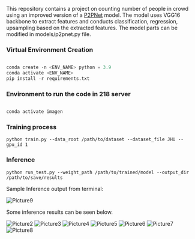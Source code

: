 This repository contains a project on counting number of people in crowd using an improved version of a [P2PNet](https://github.com/TencentYoutuResearch/CrowdCounting-P2PNet) model. The model uses VGG16 backbone to extract features and conducts classification, regression, upsampling based on the extracted features. The model parts can be modified in models/p2pnet.py file.

### Virtual Environment Creation

```python

conda create -n <ENV_NAME> python = 3.9
conda activate <ENV_NAME>
pip install -r requirements.txt

```

### Environment to run the code in 218 server

```python

conda activate imagen

```

### Training process

```
python train.py --data_root /path/to/dataset --dataset_file JHU --gpu_id 1
```

### Inference

```
python run_test.py --weight_path /path/to/trained/model --output_dir /path/to/save/results 
```

Sample Inference output from terminal:

![Picture9](https://user-images.githubusercontent.com/50166164/236082139-2f6fa0c7-cbe5-4092-a4d9-3c1b5b4ecaac.png)

Some inference results can be seen below.

![Picture2](https://user-images.githubusercontent.com/50166164/236081813-ff21dcea-d952-4e57-bc76-60021f5d25a4.png)
![Picture3](https://user-images.githubusercontent.com/50166164/236081829-906283e9-83e4-4194-9d53-842e09edef8a.png)
![Picture4](https://user-images.githubusercontent.com/50166164/236081980-01bdb7bd-b9ca-43f3-adae-7bc62ccc8ff5.png)
![Picture5](https://user-images.githubusercontent.com/50166164/236081999-df7dd247-dec5-44f5-8596-eddc1d0e5851.png)
![Picture6](https://user-images.githubusercontent.com/50166164/236082010-cdfefd92-8cb7-4052-9cc6-02c1b28f4832.png)
![Picture7](https://user-images.githubusercontent.com/50166164/236082018-bedf0e28-c333-4488-ad1e-133eb5b9db49.png)
![Picture8](https://user-images.githubusercontent.com/50166164/236082037-796e79fb-d3a6-423d-b5bd-fc0b7d6762c5.png)

